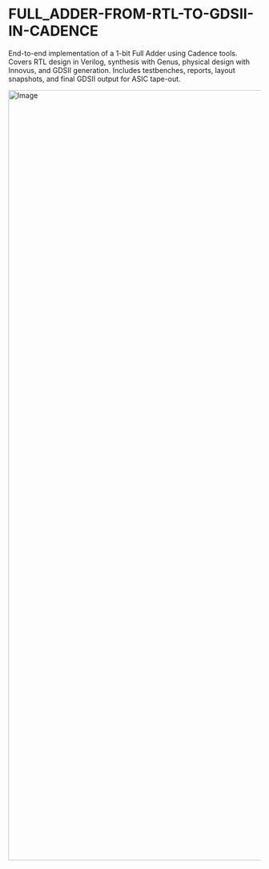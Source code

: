 # FULL_ADDER-FROM-RTL-TO-GDSII-IN-CADENCE

End-to-end implementation of a 1-bit Full Adder using Cadence tools. Covers RTL design in Verilog, synthesis with Genus, physical design with Innovus, and GDSII generation. Includes testbenches, reports, layout snapshots, and final GDSII output for ASIC tape-out.


<img width="1024" height="1536" alt="Image" src="https://github.com/user-attachments/assets/47bd66f3-e7ae-431d-b5c6-30d254eb0564" />
